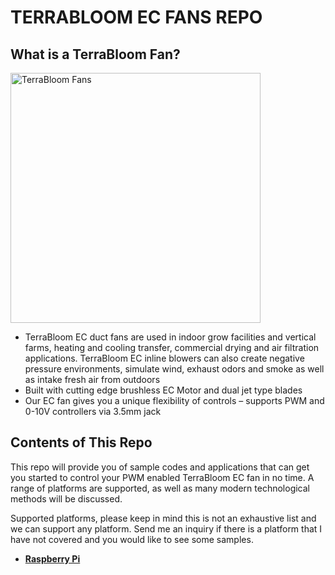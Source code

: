 # TERRABLOOM EC FANS REPO

## What is a TerraBloom Fan?
<img src="Fan_Explode.png"
    alt="TerraBloom Fans"
    style="height: 400px;">
- TerraBloom EC duct fans are used in indoor grow facilities and vertical farms, heating and cooling transfer, commercial drying and air filtration applications. TerraBloom EC inline blowers can also create negative pressure environments, simulate wind, exhaust odors and smoke as well as intake fresh air from outdoors
- Built with cutting edge brushless EC Motor and dual jet type blades
- Our EC fan gives you a unique flexibility of controls – supports PWM and 0-10V controllers via 3.5mm jack

## Contents of This Repo
This repo will provide you of sample codes and applications that can get you started to control your PWM enabled TerraBloom EC fan in no time. A range of platforms are supported, as well as many modern technological methods will be discussed.

Supported platforms, please keep in mind this is not an exhaustive list and we can support any platform. Send me an inquiry if there is a platform that I have not covered and you would like to see some samples.

- [**Raspberry Pi**](raspberry_pi_platform/README.md)
